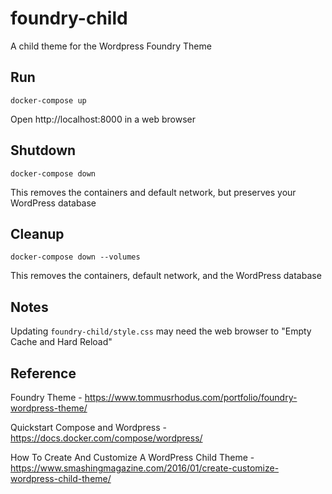 # foundry-child

A child theme for the Wordpress Foundry Theme

## Run

```
docker-compose up
```
Open http://localhost:8000 in a web browser

## Shutdown

```
docker-compose down
```
This removes the containers and default network, but preserves your WordPress database

## Cleanup

```
docker-compose down --volumes
```
This removes the containers, default network, and the WordPress database

## Notes

Updating `foundry-child/style.css` may need the web browser to "Empty Cache and Hard Reload"

## Reference

Foundry Theme - https://www.tommusrhodus.com/portfolio/foundry-wordpress-theme/

Quickstart Compose and Wordpress - https://docs.docker.com/compose/wordpress/

How To Create And Customize A WordPress Child Theme - https://www.smashingmagazine.com/2016/01/create-customize-wordpress-child-theme/
